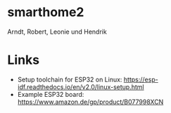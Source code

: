 # smarthome2
Arndt, Robert, Leonie und Hendrik

# Links
- Setup toolchain for ESP32 on Linux: https://esp-idf.readthedocs.io/en/v2.0/linux-setup.html
- Example ESP32 board: https://www.amazon.de/gp/product/B077998XCN

